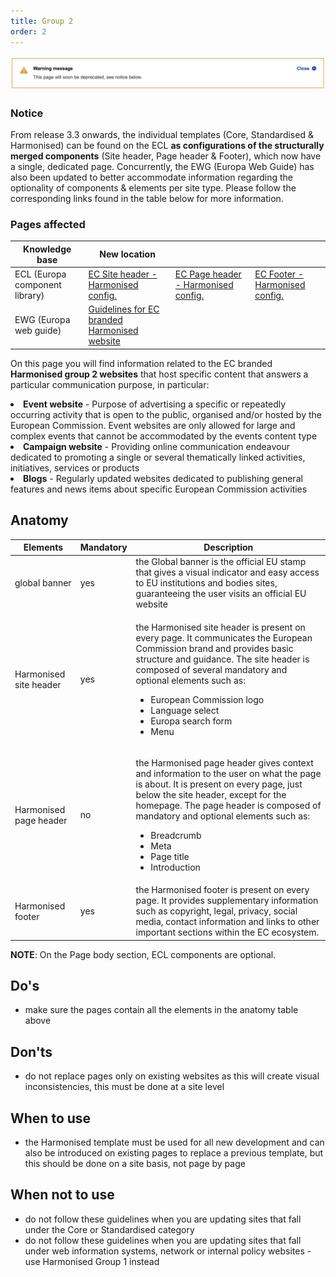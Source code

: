 ```yaml
---
title: Group 2
order: 2
---
```

![](/cms-images/screenshot-2022-04-13-at-11.40.03.png)

### Notice

From release 3.3 onwards, the individual templates (Core, Standardised & Harmonised) can be found on the ECL **as configurations of the structurally merged components** (Site header, Page header & Footer), which now have a single, dedicated page. Concurrently, the EWG (Europa Web Guide) has also been updated to better accommodate information regarding the optionality of components & elements per site type. Please follow the corresponding links found in the table below for more information.

### Pages affected

| Knowledge base                 | New location                                                                                                                                                                                                        |                                                                                                                           |                                                                                                                 |
| ------------------------------ | ------------------------------------------------------------------------------------------------------------------------------------------------------------------------------------------------------------------- | ------------------------------------------------------------------------------------------------------------------------- | --------------------------------------------------------------------------------------------------------------- |
| ECL (Europa component library) | [EC Site header - Harmonised config.](https://citnet.tech.ec.europa.eu/CITnet/confluence/pages/viewpage.action?pageId=1092071063https://ec.europa.eu/component-library/ec/components/site-header/usage/#harmonised) | [EC Page header - Harmonised config.](https://ec.europa.eu/component-library/ec/components/page-header/usage/#harmonised) | [EC Footer - Harmonised config.](https://ec.europa.eu/component-library/ec/components/footer/usage/#harmonised) |
| EWG (Europa web guide)         | [Guidelines for EC branded Harmonised website](https://wikis.ec.europa.eu/display/WEBGUIDE/EC+branded+harmonised+websites+design)                                                                                   |                                                                                                                           |                                                                                                                 |

On this page you will find information related to the EC
branded <strong>Harmonised group 2 websites</strong> that host specific
content that answers a particular communication purpose, in particular:

  <li>
    <strong>Event website</strong> - Purpose of advertising a specific or
    repeatedly occurring activity that is open to the public, organised and/or
    hosted by the European Commission. Event websites are only allowed for large
    and complex events that cannot be accommodated by the events content type
  </li>
  <li>
    <strong>Campaign website</strong> - Providing online communication endeavour
    dedicated to promoting a single or several thematically linked activities,
    initiatives, services or products
  </li>
  <li>
    <strong>Blogs</strong> - Regularly updated websites dedicated to publishing
    general features and news items about specific European Commission
    activities
  </li>
</List>

## Anatomy

| Elements                                                                                                           | Mandatory | Description                                                                                                                                                                                                                                                                                                                                       |
| ------------------------------------------------------------------------------------------------------------------ | --------- | ------------------------------------------------------------------------------------------------------------------------------------------------------------------------------------------------------------------------------------------------------------------------------------------------------------------------------------------------- |
| <Link to="https://webgate.ec.europa.eu/fpfis/wikis/display/webtools/Global+banner" standalone>global banner</Link> | yes       | the Global banner is the official EU stamp that gives a visual indicator and easy access to EU institutions and bodies sites, guaranteeing the user visits an official EU website                                                                                                                                                                 |
| <Link to="/ec/harmonised-templates/site-header/group2/" standalone>Harmonised site header</Link>                   | yes       | <p>the Harmonised site header is present on every page. It communicates the European Commission brand and provides basic structure and guidance. The site header is composed of several mandatory and optional elements such as:</p><ul><li>European Commission logo</li><li>Language select</li><li>Europa search form</li><li>Menu</li></ul>    |
| <Link to="/ec/harmonised-templates/page-header/group2/" standalone>Harmonised page header</Link>                   | no        | <p>the Harmonised page header gives context and information to the user on what the page is about. It is present on every page, just below the site header, except for the homepage. The page header is composed of mandatory and optional elements such as:</p><ul><li>Breadcrumb</li><li>Meta</li><li>Page title</li><li>Introduction</li></ul> |
| <Link to="/ec/harmonised-templates/footer/group2/" standalone>Harmonised footer</Link>                             | yes       | the Harmonised footer is present on every page. It provides supplementary information such as copyright, legal, privacy, social media, contact information and links to other important sections within the EC ecosystem.                                                                                                                         |

**NOTE**: On the Page body section, ECL components are optional.

## Do's

- make sure the pages contain all the elements in the anatomy table above

## Don'ts

- do not replace pages only on existing websites as this will create visual inconsistencies, this must be done at a site level

## When to use

- the Harmonised template must be used for all new development and can also be introduced on existing pages to replace a previous template, but this should be done on a site basis, not page by page

## When not to use

- do not follow these guidelines when you are updating sites that fall under the <Link to="/ec/core-template/">Core</Link> or <Link to="/ec/standardised-template/">Standardised</Link> category
- do not follow these guidelines when you are updating sites that fall under web information systems, network or internal policy websites - use <Link to="/ec/harmonised-templates/group1/">Harmonised Group 1</Link> instead

